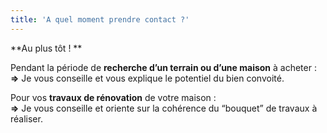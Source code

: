 ```yaml
---
title: 'A quel moment prendre contact ?'
---
```


**Au plus tôt ! **

Pendant la période de **recherche d’un terrain ou d’une maison** à acheter :<br />
**=>** Je vous conseille et vous explique le potentiel du bien convoité.

Pour vos **travaux de rénovation** de votre maison :<br />
**=>** Je vous conseille et oriente sur la cohérence du “bouquet” de travaux à réaliser.

